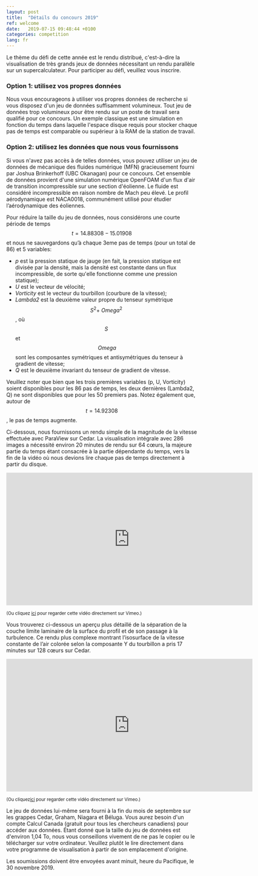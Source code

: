 ```yaml
---
layout: post
title:  "Détails du concours 2019"
ref: welcome
date:   2019-07-15 09:48:44 +0100
categories: competition
lang: fr
---
```


Le thème du défi de cette année est le rendu distribué, c'est-à-dire la visualisation de très grands jeux
de données nécessitant un rendu parallèle sur un supercalculateur. Pour participer au défi, veuillez vous
inscrire.

### Option 1: utilisez vos propres données

Nous vous encourageons à utiliser vos propres données de recherche si vous disposez d'un jeu de données
suffisamment volumineux. Tout jeu de données trop volumineux pour être rendu sur un poste de travail sera
qualifié pour ce concours. Un exemple classique est une simulation en fonction du temps dans laquelle
l'espace disque requis pour stocker chaque pas de temps est comparable ou supérieur à la RAM de la
station de travail.

### Option 2: utilisez les données que nous vous fournissons

Si vous n'avez pas accès à de telles données, vous pouvez utiliser un jeu de données de mécanique des
fluides numérique (MFN) gracieusement fourni par Joshua Brinkerhoff (UBC Okanagan) pour ce concours. Cet
ensemble de données provient d'une simulation numérique OpenFOAM d'un flux d'air de transition
incompressible sur une section d'éolienne. Le fluide est considéré incompressible en raison nombre de
Mach peu élevé. Le profil aérodynamique est NACA0018, communément utilisé pour étudier l’aérodynamique
des éoliennes.

Pour réduire la taille du jeu de données, nous considérons une courte période de temps
$$t=14.88308-15.01908$$ et nous ne sauvegardons qu’à chaque 3eme pas de temps (pour un total de 86) et 5
variables:

- *p* est la pression statique de jauge (en fait, la pression statique est divisée par la densité, mais
  la densité est constante dans un flux incompressible, de sorte qu'elle fonctionne comme une pression
  statique);
- *U* est le vecteur de vélocité;
- *Vorticity* est le vecteur du tourbillon (courbure de la vitesse);
- *Lambda2* est la deuxième valeur propre du tenseur symétrique $$ S ^ 2 + \ Omega ^ 2 $$, où $$ S $$ et
  $$ \ Omega $$ sont les composantes symétriques et antisymétriques du tenseur à gradient de vitesse;
- *Q* est le deuxième invariant du tenseur de gradient de vitesse.

Veuillez noter que bien que les trois premières variables (p, U, Vorticity) soient disponibles pour les
86 pas de temps, les deux dernières (Lambda2, Q) ne sont disponibles que pour les 50 premiers pas. Notez
également que, autour de $$ t = 14.92308 $$, le pas de temps augmente.

Ci-dessous, nous fournissons un rendu simple de la magnitude de la vitesse effectuée avec ParaView sur
Cedar. La visualisation intégrale avec 286 images a nécessité environ 20 minutes de rendu sur 64 cœurs,
la majeure partie du temps étant consacrée à la partie dépendante du temps, vers la fin de la vidéo où
nous devions lire chaque pas de temps directement à partir du disque.

<div class="flex-video">
	<iframe width="650" height="350" src="https://player.vimeo.com/video/353444320" frameborder="0"
	allow="accelerometer; autoplay; encrypted-media; gyroscope; picture-in-picture"
	allowFullScreen mozallowfullscreen webkitAllowFullScreen></iframe>
</div>

<sup>(Ou cliquez <a href="https://vimeo.com/353444320" target="_blank">ici</a> pour regarder cette vidéo
directement sur Vimeo.)</sup>

Vous trouverez ci-dessous un aperçu plus détaillé de la séparation de la couche limite laminaire de la
surface du profil et de son passage à la turbulence. Ce rendu plus complexe montrant l’isosurface de la
vitesse constante de l’air colorée selon la composante Y du tourbillon a pris 17 minutes sur 128 cœurs
sur Cedar.

<div class="flex-video">
	<iframe width="650" height="350" src="https://player.vimeo.com/video/354038712" frameborder="0"
	allow="accelerometer; autoplay; encrypted-media; gyroscope; picture-in-picture"
	allowFullScreen mozallowfullscreen webkitAllowFullScreen></iframe>
</div>

<sup>(Ou cliquez<a href="https://vimeo.com/354038712" target="_blank">ici</a> pour regarder cette vidéo
directement sur Vimeo.)</sup>

Le jeu de données lui-même sera fourni à la fin du mois de septembre sur les grappes Cedar, Graham,
Niagara et Béluga. Vous aurez besoin d'un compte Calcul Canada (gratuit pour tous les chercheurs
canadiens) pour accéder aux données. Étant donné que la taille du jeu de données est d'environ 1,04 To,
nous vous conseillons vivement de ne pas le copier ou le télécharger sur votre ordinateur. Veuillez
plutôt le lire directement dans votre programme de visualisation à partir de son emplacement d'origine.

Les soumissions doivent être envoyées avant minuit, heure du Pacifique, le 30 novembre 2019.

